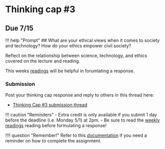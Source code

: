 # Thinking cap #3

## Due 7/15

!!! help "Prompt"
    ## What are your ethical views when it comes to society and technology? How do your ethics empower civil society?

Reflect on the relationship between science, technology, and ethics covered on the lecture and reading.

This weeks [readings](reading.md) will be helpful in forumlating a response.

### Submission

Post your thinking cap response and reply to others in this thread here:

- [Thinking Cap #3 submission thread](https://github.com/albertkun/24SU-ASIAAM-191A/discussions/40)

!!! caution "Reminders"
    - Extra credit is only available if you submit 1 day before the deadline (i.e. Monday 5/1) at 2pm.
    - Be sure to read the [weekly readings](reading.md) reading before formulating a response!

!!!! question "Remember!"
    Refer to this [documentation](../../help/thinking_caps.md) if you need a reminder on how to complete the assignment.

